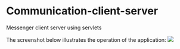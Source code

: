 # Communication-client-server
Messenger client server using servlets

The screenshot below illustrates the operation of the application:
<img src="https://i.imgur.com/rAIL0gs.jpg" >
